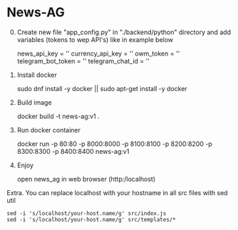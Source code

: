 # News-AG

0. Create new file "app_config.py" in "./backend/python" directory 
and add variables (tokens to wep API's) like in example below

    news_api_key = ''
    currency_api_key = ''
    owm_token = ''
    telegram_bot_token = ''
    telegram_chat_id = ''

1. Install docker

    sudo dnf install -y docker || sudo apt-get install -y docker

2. Build image

    docker build -t news-ag:v1 .

3. Run docker container

    docker run -p 80:80 -p 8000:8000 -p 8100:8100 -p 8200:8200 -p 8300:8300 -p 8400:8400 news-ag:v1

4. Enjoy

    open news_ag in web browser (http:/localhost)

Extra. You can replace localhost with your hostname in all src files with sed util

    sed -i 's/localhost/your-host.name/g' src/index.js
    sed -i 's/localhost/your-host.name/g' src/templates/*